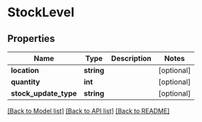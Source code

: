 # StockLevel

## Properties
Name | Type | Description | Notes
------------ | ------------- | ------------- | -------------
**location** | **string** |  | [optional] 
**quantity** | **int** |  | [optional] 
**stock_update_type** | **string** |  | [optional] 

[[Back to Model list]](../README.md#documentation-for-models) [[Back to API list]](../README.md#documentation-for-api-endpoints) [[Back to README]](../README.md)


